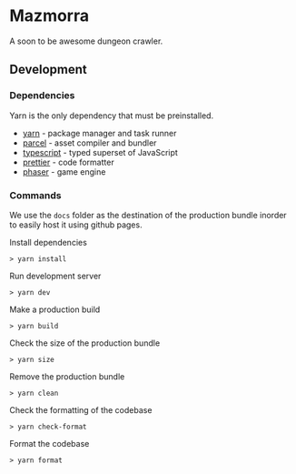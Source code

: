 # Mazmorra

A soon to be awesome dungeon crawler.

## Development

### Dependencies

Yarn is the only dependency that must be preinstalled.

-   [yarn](https://yarnpkg.com) - package manager and task runner
-   [parcel](https://parceljs.org/) - asset compiler and bundler
-   [typescript](https://www.typescriptlang.org/) - typed superset of JavaScript
-   [prettier](https://prettier.io/) - code formatter
-   [phaser](http://phaser.io/) - game engine

### Commands

We use the `docs` folder as the destination of the production bundle inorder to easily host it using github pages.

Install dependencies

    > yarn install

Run development server

    > yarn dev

Make a production build

    > yarn build

Check the size of the production bundle

    > yarn size

Remove the production bundle

    > yarn clean

Check the formatting of the codebase

    > yarn check-format

Format the codebase

    > yarn format
